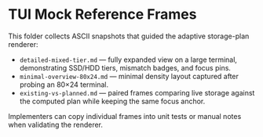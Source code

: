 # TUI Mock Reference Frames

This folder collects ASCII snapshots that guided the adaptive storage-plan renderer:

- `detailed-mixed-tier.md` — fully expanded view on a large terminal, demonstrating SSD/HDD tiers, mismatch badges, and focus pins.
- `minimal-overview-80x24.md` — minimal density layout captured after probing an 80×24 terminal.
- `existing-vs-planned.md` — paired frames comparing live storage against the computed plan while keeping the same focus anchor.

Implementers can copy individual frames into unit tests or manual notes when validating the renderer.
